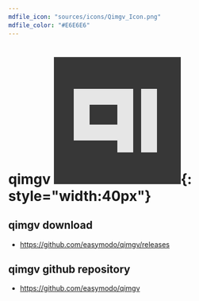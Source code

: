 ```yaml
---
mdfile_icon: "sources/icons/Qimgv_Icon.png"
mdfile_color: "#E6E6E6"
---
```


# qimgv ![](../sources/icons/Qimgv_Icon.png){: style="width:40px"}


## qimgv download

- https://github.com/easymodo/qimgv/releases


## qimgv github repository

- https://github.com/easymodo/qimgv
